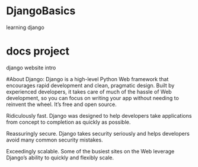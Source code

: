 # DjangoBasics
learning django


# docs project
django website intro

#About Django:
Django is a high-level Python Web framework that encourages rapid development and clean, pragmatic design. Built by experienced developers, it takes care of much of the hassle of Web development, so you can focus on writing your app without needing to reinvent the wheel. It’s free and open source.

Ridiculously fast.
Django was designed to help developers take applications from concept to completion as quickly as possible.

Reassuringly secure.
Django takes security seriously and helps developers avoid many common security mistakes.

Exceedingly scalable.
Some of the busiest sites on the Web leverage Django’s ability to quickly and flexibly scale.
